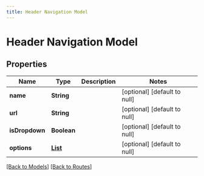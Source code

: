 ```yaml
---
title: Header Navigation Model
---
```


# Header Navigation Model
## Properties

| Name | Type | Description | Notes |
|------------ | ------------- | ------------- | -------------|
| **name** | **String** |  | [optional] [default to null] |
| **url** | **String** |  | [optional] [default to null] |
| **isDropdown** | **Boolean** |  | [optional] [default to null] |
| **options** | [**List**](HeaderOption) |  | [optional] [default to null] |

[[Back to Models]](../overview#models) [[Back to Routes]](../overview#routes)

